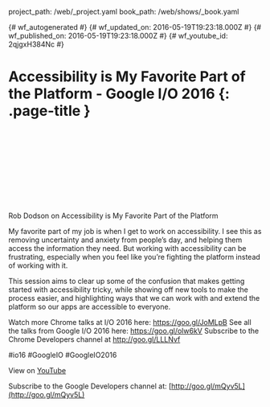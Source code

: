 project_path: /web/_project.yaml
book_path: /web/shows/_book.yaml

{# wf_autogenerated #}
{# wf_updated_on: 2016-05-19T19:23:18.000Z #}
{# wf_published_on: 2016-05-19T19:23:18.000Z #}
{# wf_youtube_id: 2qjgxH384Nc #}

# Accessibility is My Favorite Part of the Platform - Google I/O 2016 {: .page-title }


<div class="video-wrapper">
  <iframe class="devsite-embedded-youtube-video" data-video-id="2qjgxH384Nc"
          data-autohide="1" data-showinfo="0" frameborder="0" allowfullscreen>
  </iframe>
</div>

Rob Dodson on Accessibility is My Favorite Part of the Platform

My favorite part of my job is when I get to work on accessibility. I see this as removing uncertainty and anxiety from people’s day, and helping them access the information they need. But working with accessibility can be frustrating, especially when you feel like you’re fighting the platform instead of working with it.

This session aims to clear up some of the confusion that makes getting started with accessibility tricky, while showing off new tools to make the process easier, and highlighting ways that we can work with and extend the platform so our apps are accessible to everyone.

Watch more Chrome talks at I/O 2016 here: https://goo.gl/JoMLpB 
See all the talks from Google I/O 2016 here: https://goo.gl/olw6kV
Subscribe to the Chrome Developers channel at http://goo.gl/LLLNvf 

#io16 #GoogleIO #GoogleIO2016

View on [YouTube](https://youtu.be/2qjgxH384Nc)

Subscribe to the Google Developers channel at: [http://goo.gl/mQyv5L](http://goo.gl/mQyv5L)
